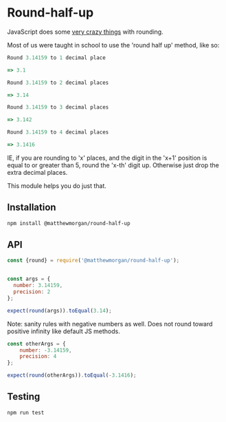 # Round-half-up

JavaScript does some [very crazy things](https://developer.mozilla.org/en-US/docs/Web/JavaScript/Reference/Global_Objects/Math/round) with rounding.  

Most of us were taught in school to use the 'round half up' method, like so:

```javascript
Round 3.14159 to 1 decimal place

=> 3.1

Round 3.14159 to 2 decimal places

=> 3.14

Round 3.14159 to 3 decimal places

=> 3.142

Round 3.14159 to 4 decimal places

=> 3.1416

```

IE, if you are rounding to 'x' places, and the digit in the 'x+1' position is equal to or greater than 5, round the 'x-th' digit up.  Otherwise just drop the extra decimal places.

This module helps you do just that.

## Installation

```bash
npm install @matthewmorgan/round-half-up
```

## API

```javascript
const {round} = require('@matthewmorgan/round-half-up');


const args = {
  number: 3.14159,
  precision: 2 
};

expect(round(args)).toEqual(3.14);
````

Note: sanity rules with negative numbers as well.  Does not round toward positive infinity like default JS methods.

```javascript
const otherArgs = {
    number: -3.14159,
    precision: 4
};

expect(round(otherArgs)).toEqual(-3.1416);
```


## Testing

```bash
npm run test
```
